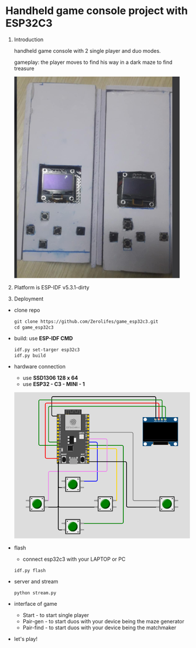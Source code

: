 # Handheld game console project with ESP32C3
1. Introduction
    
    handheld game console with 2 single player and duo modes.
    
    gameplay: the player moves to find his way in a dark maze to find treasure

    ![handheld game console](./image/product.png)

2. Platform is ESP-IDF v5.3.1-dirty
3. Deployment
+ clone repo

    ```
    git clone https://github.com/Zerolifes/game_esp32c3.git
    cd game_esp32c3
    ```
+ build: use **ESP-IDF CMD**

    ```
    idf.py set-targer esp32c3
    idf.py build
    ```
+ hardware connection

    + use **SSD1306 128 x 64**
    + use **ESP32 - C3 - MINI - 1**


    ![Circuit diagram](./image/Circuit_diagram.png)

+ flash

    + connect esp32c3 with your LAPTOP or PC

    ```
    idf.py flash
    ```

+ server and stream

    ```
    python stream.py
    ```

+ interface of game

    + Start - to start single player
    + Pair-gen - to start duos with your device being the maze generator
    + Pair-find - to start duos with your device being the matchmaker

+ let's play!
